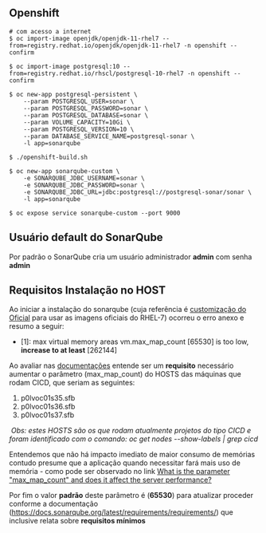 ## Openshift

```shell
# com acesso a internet
$ oc import-image openjdk/openjdk-11-rhel7 --from=registry.redhat.io/openjdk/openjdk-11-rhel7 -n openshift --confirm

$ oc import-image postgresql:10 --from=registry.redhat.io/rhscl/postgresql-10-rhel7 -n openshift --confirm

$ oc new-app postgresql-persistent \
    --param POSTGRESQL_USER=sonar \
    --param POSTGRESQL_PASSWORD=sonar \
    --param POSTGRESQL_DATABASE=sonar \
    --param VOLUME_CAPACITY=10Gi \
    --param POSTGRESQL_VERSION=10 \
    --param DATABASE_SERVICE_NAME=postgresql-sonar \
    -l app=sonarqube

$ ./openshift-build.sh
    
$ oc new-app sonarqube-custom \
    -e SONARQUBE_JDBC_USERNAME=sonar \
    -e SONARQUBE_JDBC_PASSWORD=sonar \
    -e SONARQUBE_JDBC_URL=jdbc:postgresql://postgresql-sonar/sonar \
    -l app=sonarqube

$ oc expose service sonarqube-custom --port 9000
```

## Usuário default do SonarQube
 Por padrão o SonarQube cria um usuário administrador **admin** com senha **admin**

## Requisitos Instalação no HOST

 Ao iniciar a instalação do sonarqube (cuja referência é [customização do Oficial](https://hub.docker.com/_/sonarqube) para usar as imagens oficiais do RHEL-7) ocorreu o erro anexo e resumo a seguir:

- [1]: max virtual memory areas vm.max_map_count [65530] is too low, **increase to at least** [262144]

Ao avaliar nas [documentações](https://docs.sonarqube.org/latest/setup/upgrade-notes/) entende ser um **requisito** necessário aumentar o parâmetro (max_map_count) do HOSTS das máquinas que rodam CICD, que seriam as seguintes:

1. p0lvoc01s35.sfb
2. p0lvoc01s36.sfb
3. p0lvoc01s37.sfb

​     *Obs: estes HOSTS são os que rodam atualmente projetos do tipo CICD e foram identificado com o comando: oc get nodes --show-labels | grep cicd*



Entendemos que não há impacto imediato de maior consumo de memórias contudo presume que a aplicação quando necessitar fará mais uso de memória - como pode ser observado no link [What is the parameter "max_map_count" and does it affect the server performance?](https://access.redhat.com/solutions/99913)



Por fim o valor **padrão** deste parâmetro é (**65530**) para atualizar proceder conforme a documentação (https://docs.sonarqube.org/latest/requirements/requirements/) que inclusive relata sobre **requisitos mínimos**
